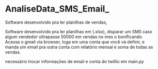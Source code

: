 # AnaliseData_SMS_Email_
Software desenvolvido pra ler planilhas de vendas,



Software desenvolvido pra ler planilhas em (.xlsx), disparar um SMS caso algum vendedor ultrapasse 50000 em vendas no mes o bonificando.
Acessa o gmail via browser, loga em uma conta que você vá definir, e manda um email pra outra conta  com relatório mensal e soma de todas as vendas.



necessário trocar informações de email e conta do twillio em main.py



